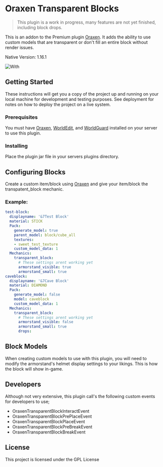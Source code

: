 # Oraxen Transparent Blocks

> This plugin is a work in progress, many features are not yet finished, including block drops.

This is an addon to the Premium plugin [Oraxen](https://github.com/oraxen/Oraxen). It adds the ability to use custom models that are transparent or don't fill an entire block without render issues.

Native Version: 1.16.1

![With](https://i.imgur.com/JXxGKBj.png)

## Getting Started

These instructions will get you a copy of the project up and running on your local machine for development and testing purposes. See deployment for notes on how to deploy the project on a live system.

### Prerequisites

You must have [Oraxen](https://github.com/oraxen/Oraxen), [WorldEdit](https://github.com/EngineHub/WorldEdit), and [WorldGuard](https://github.com/EngineHub/WorldGuard) installed on your server to use this plugin.

### Installing

Place the plugin jar file in your servers plugins directory.

## Configuring Blocks

Create a custom item/block using [Oraxen](https://github.com/oraxen/Oraxen) and give your item/block the transpatent_block mechanic.

### Example:

```yaml
test-block:
  displayname: '&7Test Block'
  material: STICK
  Pack:
    generate_model: true
    parent_model: block/cube_all
    textures:
    - sweet_test_texture
    custom_model_data: 1
  Mechanics:
    transparent_block:
      # These settings arent working yet
      armorstand_visible: true
      armorstand_small: true
caveblock:
  displayname: '&7Cave Block'
  material: DIAMOND
  Pack:
    generate_model: false
    model: caveblock
    custom_model_data: 1
  Mechanics:
    transparent_block:
      # These settings arent working yet
      armorstand_visible: false
      armorstand_small: true
      drops:
```

## Block Models

When creating custom models to use with this plugin, you will need to modify the armorstand's helmet display settings to your likings. This is how the block will show in-game.

## Developers

Although not very extensive, this plugin call's the following custom events for developers to use;

* OraxenTransparentBlockInteractEvent
* OraxenTransparentBlockPrePlaceEvent
* OraxenTransparentBlockPlaceEvent
* OraxenTransparentBlockPreBreakEvent
* OraxenTransparentBlockBreakEvent

## License

This project is licensed under the GPL License
